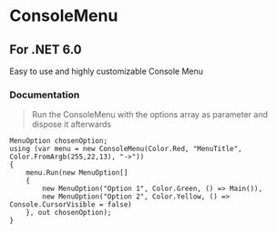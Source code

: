 # ConsoleMenu
## For .NET 6.0
Easy to use and highly customizable Console Menu

### Documentation

> Run the ConsoleMenu with the options array as parameter and dispose it afterwards

```
MenuOption chosenOption;
using (var menu = new ConsoleMenu(Color.Red, "MenuTitle", Color.FromArgb(255,22,13), "->"))
{
    menu.Run(new MenuOption[]
    {
        new MenuOption("Option 1", Color.Green, () => Main()),
        new MenuOption("Option 2", Color.Yellow, () => Console.CursorVisible = false)
    }, out chosenOption);
}
```
